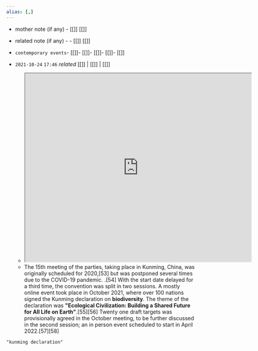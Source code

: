 ```yaml
---
alias: [,]
---
```

- mother note (if any)
		- [[]] [[]]
- related note (if any) -
		- [[]] [[]]
- `contemporary events`- [[]]- [[]]- [[]]- [[]]- [[]]

- `2021-10-24`  `17:46` _related_ [[]] | [[]] | [[]]
	- <iframe src="https://www.wikiwand.com/en/Convention_on_Biological_Diversity" width="600" height="500" ></iframe>
	- The 15th meeting of the parties, taking place in Kunming, China, was originally scheduled for 2020,[53] but was postponed several times due to the COVID-19 pandemic. .[54] With the start date delayed for a third time, the convention was split in two sessions. A mostly online event took place in October 2021, where over 100 nations signed the Kunming declaration on **biodiversity**. The theme of the declaration was **"Ecological Civilization: Building a Shared Future for All Life on Earth"**.[55][56] Twenty one draft targets was provisionally agreed in the October meeting, to be further discussed in the second session; an in person event scheduled to start in April 2022.[57][58]

```query
"kunming declaration"
```